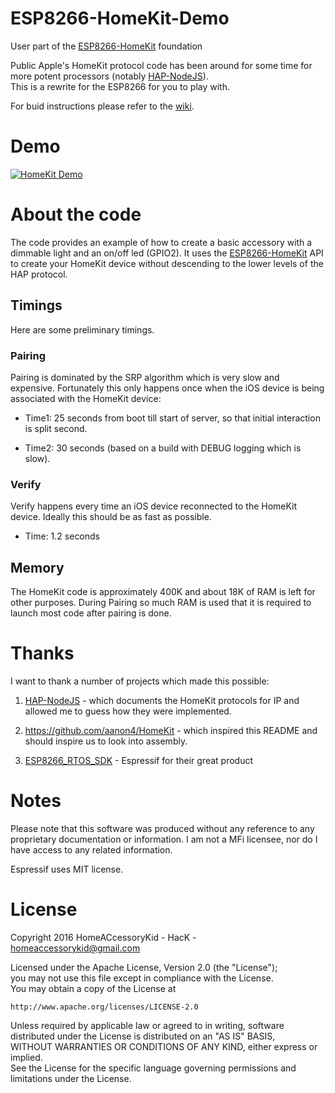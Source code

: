# ESP8266-HomeKit-Demo
User part of the [ESP8266-HomeKit](https://github.com/HomeACcessoryKid/ESP8266-HomeKit) foundation

Public Apple's HomeKit protocol code has been around for some time for more potent processors
(notably [HAP-NodeJS](https://github.com/KhaosT/HAP-NodeJS)).  
This is a rewrite for the ESP8266 for you to play with.

For buid instructions please refer to the [wiki](https://github.com/HomeACcessoryKid/ESP8266-HomeKit-Demo/wiki).

# Demo

[![HomeKit Demo](https://img.youtube.com/vi/Xnr-utWDIR8/0.jpg)](https://www.youtube.com/watch?v=Xnr-utWDIR8)

# About the code

The code provides an example of how to create a basic accessory with a dimmable light and an on/off led (GPIO2).
It uses the [ESP8266-HomeKit](https://github.com/HomeACcessoryKid/ESP8266-HomeKit) API to create your HomeKit device without descending to the lower levels of the HAP protocol.

## Timings

Here are some preliminary timings. 

### Pairing

Pairing is dominated by the SRP algorithm which is very slow and expensive. Fortunately this only happens once when the iOS device is being associated with the HomeKit device:

- Time1: 25 seconds from boot till start of server, so that initial interaction is split second.

- Time2: 30 seconds (based on a build with DEBUG logging which is slow).

### Verify

Verify happens every time an iOS device reconnected to the HomeKit device. Ideally this should be as fast as possible.

- Time: 1.2 seconds

## Memory

The HomeKit code is approximately 400K and about 18K of RAM is left for other purposes. During Pairing so much RAM is used that it is required to launch most code after pairing is done.

# Thanks

I want to thank a number of projects which made this possible:

1. [HAP-NodeJS](https://github.com/KhaosT/HAP-NodeJS) - which documents the HomeKit protocols for IP and allowed me to guess how they
were implemented.

2. https://github.com/aanon4/HomeKit - which inspired this README and should inspire us to look into assembly.

3. [ESP8266_RTOS_SDK](https://github.com/espressif/ESP8266_RTOS_SDK) - Espressif for their great product

# Notes

Please note that this software was produced without any reference to any proprietary documentation or information. I am not a MFi licensee, nor do I have access to any related information.

Espressif uses MIT license.  

# License

Copyright 2016 HomeACcessoryKid - HacK - homeaccessorykid@gmail.com

Licensed under the Apache License, Version 2.0 (the "License");  
you may not use this file except in compliance with the License.  
You may obtain a copy of the License at  

    http://www.apache.org/licenses/LICENSE-2.0

Unless required by applicable law or agreed to in writing, software  
distributed under the License is distributed on an "AS IS" BASIS,  
WITHOUT WARRANTIES OR CONDITIONS OF ANY KIND, either express or implied.  
See the License for the specific language governing permissions and  
limitations under the License.
